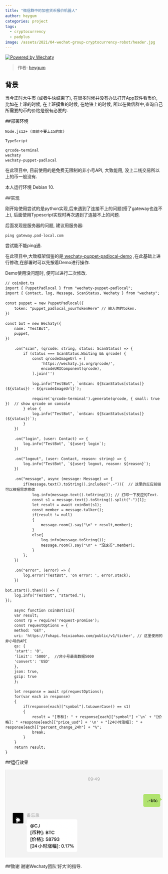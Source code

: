```yaml
---
title: "微信群中的加密货币报价机器人"
author: heygum
categories: project
tags:
  - cryptocurrency
  - padplus
image: /assets/2021/04-wechat-group-cryptocurrency-robot/header.jpg
---
```


[![Powered by Wechaty](https://img.shields.io/badge/Powered%20By-Wechaty-brightgreen.svg)](https://wechaty.js.org)

> 作者: [heygum](https://github.com/heygum) 

## 背景
当今正时大牛市 (或者牛快结束了), 在很多时候并没有办法打开App软件看币价, 比如在上课的时候, 在上班摸鱼的时候, 在地铁上的时候, 所以在微信群中,查询自己所需要的币的价格是很有必要的. 

##部署环境

```
Node.js12+ (目前不要上15的车)
```
```
TypeScript
```
```
qrcode-terminal
wechaty
wechaty-puppet-padlocal
```

在此项目中, 目前使用的是免费无限制的非小号API, 大致能用, 没上二线交易所以上的币一般没有.

本人运行环境 Debian 10.

##实现

刚开始使用尝试的是python实现,后来遇到了连接不上的问题(搭了gateway也连不上), 后面使用Typescript实现时再次遇到了连接不上的问题.

后面发现是服务器的问题, 建议用服务器:

```
ping gateway.pad-local.com
```

尝试能不能ping通.

在此项目中,大致框架借鉴的是[ wechaty-puppet-padlocal-demo](https://github.com/padlocal/wechaty-puppet-padlocal-demo) ,在此基础上进行修改,在部署时可以先按着Demo进行操作.

Demo使用没问题时, 便可以进行二次修改.

```
// coinBot.ts
import { PuppetPadlocal } from "wechaty-puppet-padlocal";
import { Contact, log, Message, ScanStatus, Wechaty } from "wechaty";

const puppet = new PuppetPadlocal({
    token: "puppet_padlocal_yourTokenHere" // 输入你的token.
}) 

const bot = new Wechaty({
    name: "TestBot",
    puppet,
})

    .on("scan", (qrcode: string, status: ScanStatus) => {
        if (status === ScanStatus.Waiting && qrcode) {
            const qrcodeImageUrl = [
                'https://wechaty.js.org/qrcode/',
                encodeURIComponent(qrcode),
            ].join('')

            log.info("TestBot", `onScan: ${ScanStatus[status]}(${status}) - ${qrcodeImageUrl}`);

            require('qrcode-terminal').generate(qrcode, { small: true })  // show qrcode on console
        } else {
            log.info("TestBot", `onScan: ${ScanStatus[status]}(${status})`);
        }
    })

    .on("login", (user: Contact) => {
        log.info("TestBot", `${user} login`);
    })

    .on("logout", (user: Contact, reason: string) => {
        log.info("TestBot", `${user} logout, reason: ${reason}`);
    })

    .on("message", async (message: Message) => {
        if(message.text().toString().includes(".-")){  // 这里的反应前缀可以根据需求修改
            log.info(message.text().toString()); // 打印一下反应的Text.
            const s1 = message.text().toString().split("-")[1]; 
            let result = await coinBot(s1);
            const member = message.talker();
            if(result != null)
            {
                message.room().say("\n" + result,member);
            }
            else{
                log.info(message.toString());
                message.room().say("\n" + "没这币",member);
            }    
        };
    })

    .on("error", (error) => {
        log.error("TestBot", 'on error: ', error.stack);
    })

bot.start().then(() => {
    log.info("TestBot", "started.");
});

    async function coinBot(s1){
    var result;
    const rp = require('request-promise');
    const requestOptions = {
    method: 'GET',
    uri: 'https://fxhapi.feixiaohao.com/public/v1/ticker', // 这里使用的非小号的API
    qs: {
    'start': '0',
    'limit': '5000',  //非小号最高数据5000
    'convert': 'USD'
    },
    json: true,
    gzip: true
    };

    let response = await rp(requestOptions);
    for(var each in response)
    {
        if(response[each]["symbol"].toLowerCase() == s1)
        {
            result = "[币种]: " + response[each]["symbol"] +`\n` + "[价格]: " +response[each]["price_usd"] + '\n' + "[24小时涨幅]: " + response[each]["percent_change_24h"] + "%";
            break;
        }
    }
    return result;
}

```
##运行效果


![效果图](/assets/2021/04-wechat-group-cryptocurrency-robot/result.png)


##致谢
谢谢Wechaty团队‘好大’的指导.

